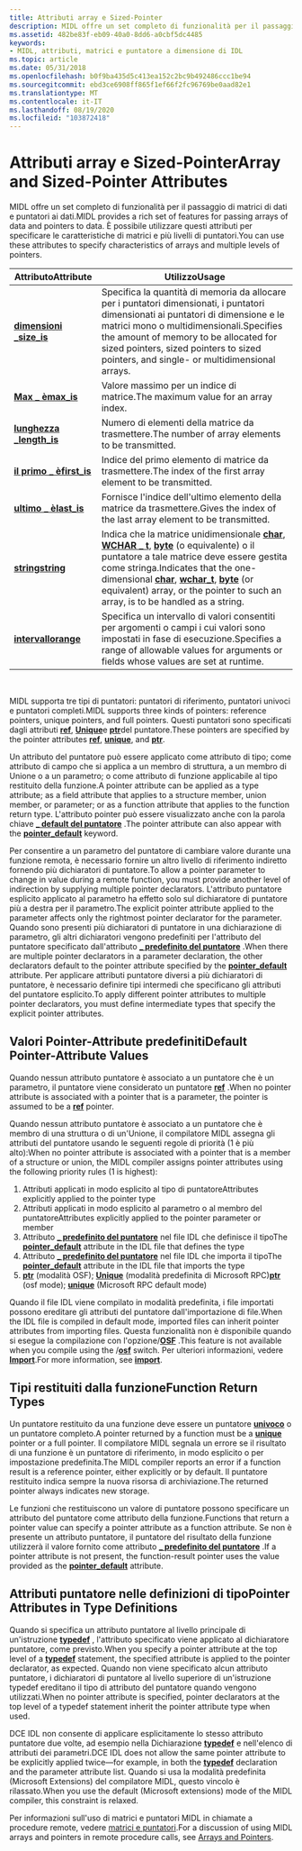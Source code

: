 ```yaml
---
title: Attributi array e Sized-Pointer
description: MIDL offre un set completo di funzionalità per il passaggio di matrici di dati e puntatori ai dati. È possibile utilizzare questi attributi per specificare le caratteristiche di matrici e più livelli di puntatori.
ms.assetid: 482be83f-eb09-40a0-8dd6-a0cbf5dc4485
keywords:
- MIDL, attributi, matrici e puntatore a dimensione di IDL
ms.topic: article
ms.date: 05/31/2018
ms.openlocfilehash: b0f9ba435d5c413ea152c2bc9b492486ccc1be94
ms.sourcegitcommit: ebd3ce6908ff865f1ef66f2fc96769be0aad82e1
ms.translationtype: MT
ms.contentlocale: it-IT
ms.lasthandoff: 08/19/2020
ms.locfileid: "103872418"
---
```

# <a name="array-and-sized-pointer-attributes"></a><span data-ttu-id="4b8bc-105">Attributi array e Sized-Pointer</span><span class="sxs-lookup"><span data-stu-id="4b8bc-105">Array and Sized-Pointer Attributes</span></span>

<span data-ttu-id="4b8bc-106">MIDL offre un set completo di funzionalità per il passaggio di matrici di dati e puntatori ai dati.</span><span class="sxs-lookup"><span data-stu-id="4b8bc-106">MIDL provides a rich set of features for passing arrays of data and pointers to data.</span></span> <span data-ttu-id="4b8bc-107">È possibile utilizzare questi attributi per specificare le caratteristiche di matrici e più livelli di puntatori.</span><span class="sxs-lookup"><span data-stu-id="4b8bc-107">You can use these attributes to specify characteristics of arrays and multiple levels of pointers.</span></span>



| <span data-ttu-id="4b8bc-108">Attributo</span><span class="sxs-lookup"><span data-stu-id="4b8bc-108">Attribute</span></span>                       | <span data-ttu-id="4b8bc-109">Utilizzo</span><span class="sxs-lookup"><span data-stu-id="4b8bc-109">Usage</span></span>                                                                                                                                                                                                |
|---------------------------------|------------------------------------------------------------------------------------------------------------------------------------------------------------------------------------------------------|
| [<span data-ttu-id="4b8bc-110">**dimensioni \_**</span><span class="sxs-lookup"><span data-stu-id="4b8bc-110">**size\_is**</span></span>](size-is.md)     | <span data-ttu-id="4b8bc-111">Specifica la quantità di memoria da allocare per i puntatori dimensionati, i puntatori dimensionati ai puntatori di dimensione e le matrici mono o multidimensionali.</span><span class="sxs-lookup"><span data-stu-id="4b8bc-111">Specifies the amount of memory to be allocated for sized pointers, sized pointers to sized pointers, and single- or multidimensional arrays.</span></span>                                                         |
| [<span data-ttu-id="4b8bc-112">**Max \_ è**</span><span class="sxs-lookup"><span data-stu-id="4b8bc-112">**max\_is**</span></span>](max-is.md)       | <span data-ttu-id="4b8bc-113">Valore massimo per un indice di matrice.</span><span class="sxs-lookup"><span data-stu-id="4b8bc-113">The maximum value for an array index.</span></span>                                                                                                                                                                |
| [<span data-ttu-id="4b8bc-114">**lunghezza \_**</span><span class="sxs-lookup"><span data-stu-id="4b8bc-114">**length\_is**</span></span>](length-is.md) | <span data-ttu-id="4b8bc-115">Numero di elementi della matrice da trasmettere.</span><span class="sxs-lookup"><span data-stu-id="4b8bc-115">The number of array elements to be transmitted.</span></span>                                                                                                                                                      |
| [<span data-ttu-id="4b8bc-116">**il primo \_ è**</span><span class="sxs-lookup"><span data-stu-id="4b8bc-116">**first\_is**</span></span>](first-is.md)   | <span data-ttu-id="4b8bc-117">Indice del primo elemento di matrice da trasmettere.</span><span class="sxs-lookup"><span data-stu-id="4b8bc-117">The index of the first array element to be transmitted.</span></span>                                                                                                                                              |
| [<span data-ttu-id="4b8bc-118">**ultimo \_ è**</span><span class="sxs-lookup"><span data-stu-id="4b8bc-118">**last\_is**</span></span>](last-is.md)     | <span data-ttu-id="4b8bc-119">Fornisce l'indice dell'ultimo elemento della matrice da trasmettere.</span><span class="sxs-lookup"><span data-stu-id="4b8bc-119">Gives the index of the last array element to be transmitted.</span></span>                                                                                                                                         |
| [<span data-ttu-id="4b8bc-120">**string**</span><span class="sxs-lookup"><span data-stu-id="4b8bc-120">**string**</span></span>](string.md)        | <span data-ttu-id="4b8bc-121">Indica che la matrice unidimensionale [**char**](char-idl.md), [**WCHAR \_ t**](wchar-t.md), [**byte**](byte.md) (o equivalente) o il puntatore a tale matrice deve essere gestita come stringa.</span><span class="sxs-lookup"><span data-stu-id="4b8bc-121">Indicates that the one-dimensional [**char**](char-idl.md), [**wchar\_t**](wchar-t.md), [**byte**](byte.md) (or equivalent) array, or the pointer to such an array, is to be handled as a string.</span></span> |
| [<span data-ttu-id="4b8bc-122">**intervallo**</span><span class="sxs-lookup"><span data-stu-id="4b8bc-122">**range**</span></span>](range.md)          | <span data-ttu-id="4b8bc-123">Specifica un intervallo di valori consentiti per argomenti o campi i cui valori sono impostati in fase di esecuzione.</span><span class="sxs-lookup"><span data-stu-id="4b8bc-123">Specifies a range of allowable values for arguments or fields whose values are set at runtime.</span></span>                                                                                                       |



 

<span data-ttu-id="4b8bc-124">MIDL supporta tre tipi di puntatori: puntatori di riferimento, puntatori univoci e puntatori completi.</span><span class="sxs-lookup"><span data-stu-id="4b8bc-124">MIDL supports three kinds of pointers: reference pointers, unique pointers, and full pointers.</span></span> <span data-ttu-id="4b8bc-125">Questi puntatori sono specificati dagli attributi [**ref**](ref.md), [**Unique**](unique.md)e [**ptr**](ptr.md)del puntatore.</span><span class="sxs-lookup"><span data-stu-id="4b8bc-125">These pointers are specified by the pointer attributes [**ref**](ref.md), [**unique**](unique.md), and [**ptr**](ptr.md).</span></span>

<span data-ttu-id="4b8bc-126">Un attributo del puntatore può essere applicato come attributo di tipo; come attributo di campo che si applica a un membro di struttura, a un membro di Unione o a un parametro; o come attributo di funzione applicabile al tipo restituito della funzione.</span><span class="sxs-lookup"><span data-stu-id="4b8bc-126">A pointer attribute can be applied as a type attribute; as a field attribute that applies to a structure member, union member, or parameter; or as a function attribute that applies to the function return type.</span></span> <span data-ttu-id="4b8bc-127">L'attributo pointer può essere visualizzato anche con la parola chiave [**\_ default del puntatore**](pointer-default.md) .</span><span class="sxs-lookup"><span data-stu-id="4b8bc-127">The pointer attribute can also appear with the [**pointer\_default**](pointer-default.md) keyword.</span></span>

<span data-ttu-id="4b8bc-128">Per consentire a un parametro del puntatore di cambiare valore durante una funzione remota, è necessario fornire un altro livello di riferimento indiretto fornendo più dichiaratori di puntatore.</span><span class="sxs-lookup"><span data-stu-id="4b8bc-128">To allow a pointer parameter to change in value during a remote function, you must provide another level of indirection by supplying multiple pointer declarators.</span></span> <span data-ttu-id="4b8bc-129">L'attributo puntatore esplicito applicato al parametro ha effetto solo sul dichiaratore di puntatore più a destra per il parametro.</span><span class="sxs-lookup"><span data-stu-id="4b8bc-129">The explicit pointer attribute applied to the parameter affects only the rightmost pointer declarator for the parameter.</span></span> <span data-ttu-id="4b8bc-130">Quando sono presenti più dichiaratori di puntatore in una dichiarazione di parametro, gli altri dichiaratori vengono predefiniti per l'attributo del puntatore specificato dall'attributo [**\_ predefinito del puntatore**](pointer-default.md) .</span><span class="sxs-lookup"><span data-stu-id="4b8bc-130">When there are multiple pointer declarators in a parameter declaration, the other declarators default to the pointer attribute specified by the [**pointer\_default**](pointer-default.md) attribute.</span></span> <span data-ttu-id="4b8bc-131">Per applicare attributi puntatore diversi a più dichiaratori di puntatore, è necessario definire tipi intermedi che specificano gli attributi del puntatore esplicito.</span><span class="sxs-lookup"><span data-stu-id="4b8bc-131">To apply different pointer attributes to multiple pointer declarators, you must define intermediate types that specify the explicit pointer attributes.</span></span>

## <a name="default-pointer-attribute-values"></a><span data-ttu-id="4b8bc-132">Valori Pointer-Attribute predefiniti</span><span class="sxs-lookup"><span data-stu-id="4b8bc-132">Default Pointer-Attribute Values</span></span>

<span data-ttu-id="4b8bc-133">Quando nessun attributo puntatore è associato a un puntatore che è un parametro, il puntatore viene considerato un puntatore [**ref**](ref.md) .</span><span class="sxs-lookup"><span data-stu-id="4b8bc-133">When no pointer attribute is associated with a pointer that is a parameter, the pointer is assumed to be a [**ref**](ref.md) pointer.</span></span>

<span data-ttu-id="4b8bc-134">Quando nessun attributo puntatore è associato a un puntatore che è membro di una struttura o di un'Unione, il compilatore MIDL assegna gli attributi del puntatore usando le seguenti regole di priorità (1 è più alto):</span><span class="sxs-lookup"><span data-stu-id="4b8bc-134">When no pointer attribute is associated with a pointer that is a member of a structure or union, the MIDL compiler assigns pointer attributes using the following priority rules (1 is highest):</span></span>

1.  <span data-ttu-id="4b8bc-135">Attributi applicati in modo esplicito al tipo di puntatore</span><span class="sxs-lookup"><span data-stu-id="4b8bc-135">Attributes explicitly applied to the pointer type</span></span>
2.  <span data-ttu-id="4b8bc-136">Attributi applicati in modo esplicito al parametro o al membro del puntatore</span><span class="sxs-lookup"><span data-stu-id="4b8bc-136">Attributes explicitly applied to the pointer parameter or member</span></span>
3.  <span data-ttu-id="4b8bc-137">Attributo [**\_ predefinito del puntatore**](pointer-default.md) nel file IDL che definisce il tipo</span><span class="sxs-lookup"><span data-stu-id="4b8bc-137">The [**pointer\_default**](pointer-default.md) attribute in the IDL file that defines the type</span></span>
4.  <span data-ttu-id="4b8bc-138">Attributo [**\_ predefinito del puntatore**](pointer-default.md) nel file IDL che importa il tipo</span><span class="sxs-lookup"><span data-stu-id="4b8bc-138">The [**pointer\_default**](pointer-default.md) attribute in the IDL file that imports the type</span></span>
5.  <span data-ttu-id="4b8bc-139">[**ptr**](ptr.md) (modalità OSF); [**Unique**](unique.md) (modalità predefinita di Microsoft RPC)</span><span class="sxs-lookup"><span data-stu-id="4b8bc-139">[**ptr**](ptr.md) (osf mode); [**unique**](unique.md) (Microsoft RPC default mode)</span></span>

<span data-ttu-id="4b8bc-140">Quando il file IDL viene compilato in modalità predefinita, i file importati possono ereditare gli attributi del puntatore dall'importazione di file.</span><span class="sxs-lookup"><span data-stu-id="4b8bc-140">When the IDL file is compiled in default mode, imported files can inherit pointer attributes from importing files.</span></span> <span data-ttu-id="4b8bc-141">Questa funzionalità non è disponibile quando si esegue la compilazione con l'opzione/[**OSF**](-osf.md) .</span><span class="sxs-lookup"><span data-stu-id="4b8bc-141">This feature is not available when you compile using the /[**osf**](-osf.md) switch.</span></span> <span data-ttu-id="4b8bc-142">Per ulteriori informazioni, vedere [**Import**](import.md).</span><span class="sxs-lookup"><span data-stu-id="4b8bc-142">For more information, see [**import**](import.md).</span></span>

## <a name="function-return-types"></a><span data-ttu-id="4b8bc-143">Tipi restituiti dalla funzione</span><span class="sxs-lookup"><span data-stu-id="4b8bc-143">Function Return Types</span></span>

<span data-ttu-id="4b8bc-144">Un puntatore restituito da una funzione deve essere un puntatore [**univoco**](unique.md) o un puntatore completo.</span><span class="sxs-lookup"><span data-stu-id="4b8bc-144">A pointer returned by a function must be a [**unique**](unique.md) pointer or a full pointer.</span></span> <span data-ttu-id="4b8bc-145">Il compilatore MIDL segnala un errore se il risultato di una funzione è un puntatore di riferimento, in modo esplicito o per impostazione predefinita.</span><span class="sxs-lookup"><span data-stu-id="4b8bc-145">The MIDL compiler reports an error if a function result is a reference pointer, either explicitly or by default.</span></span> <span data-ttu-id="4b8bc-146">Il puntatore restituito indica sempre la nuova risorsa di archiviazione.</span><span class="sxs-lookup"><span data-stu-id="4b8bc-146">The returned pointer always indicates new storage.</span></span>

<span data-ttu-id="4b8bc-147">Le funzioni che restituiscono un valore di puntatore possono specificare un attributo del puntatore come attributo della funzione.</span><span class="sxs-lookup"><span data-stu-id="4b8bc-147">Functions that return a pointer value can specify a pointer attribute as a function attribute.</span></span> <span data-ttu-id="4b8bc-148">Se non è presente un attributo puntatore, il puntatore del risultato della funzione utilizzerà il valore fornito come attributo [**\_ predefinito del puntatore**](pointer-default.md) .</span><span class="sxs-lookup"><span data-stu-id="4b8bc-148">If a pointer attribute is not present, the function-result pointer uses the value provided as the [**pointer\_default**](pointer-default.md) attribute.</span></span>

## <a name="pointer-attributes-in-type-definitions"></a><span data-ttu-id="4b8bc-149">Attributi puntatore nelle definizioni di tipo</span><span class="sxs-lookup"><span data-stu-id="4b8bc-149">Pointer Attributes in Type Definitions</span></span>

<span data-ttu-id="4b8bc-150">Quando si specifica un attributo puntatore al livello principale di un'istruzione [**typedef**](typedef.md) , l'attributo specificato viene applicato al dichiaratore puntatore, come previsto.</span><span class="sxs-lookup"><span data-stu-id="4b8bc-150">When you specify a pointer attribute at the top level of a [**typedef**](typedef.md) statement, the specified attribute is applied to the pointer declarator, as expected.</span></span> <span data-ttu-id="4b8bc-151">Quando non viene specificato alcun attributo puntatore, i dichiaratori di puntatore al livello superiore di un'istruzione typedef ereditano il tipo di attributo del puntatore quando vengono utilizzati.</span><span class="sxs-lookup"><span data-stu-id="4b8bc-151">When no pointer attribute is specified, pointer declarators at the top level of a typedef statement inherit the pointer attribute type when used.</span></span>

<span data-ttu-id="4b8bc-152">DCE IDL non consente di applicare esplicitamente lo stesso attributo puntatore due volte, ad esempio nella Dichiarazione [**typedef**](typedef.md) e nell'elenco di attributi dei parametri.</span><span class="sxs-lookup"><span data-stu-id="4b8bc-152">DCE IDL does not allow the same pointer attribute to be explicitly applied twice—for example, in both the [**typedef**](typedef.md) declaration and the parameter attribute list.</span></span> <span data-ttu-id="4b8bc-153">Quando si usa la modalità predefinita (Microsoft Extensions) del compilatore MIDL, questo vincolo è rilassato.</span><span class="sxs-lookup"><span data-stu-id="4b8bc-153">When you use the default (Microsoft extensions) mode of the MIDL compiler, this constraint is relaxed.</span></span>

<span data-ttu-id="4b8bc-154">Per informazioni sull'uso di matrici e puntatori MIDL in chiamate a procedure remote, vedere [matrici e puntatori](/windows/desktop/Rpc/arrays-and-pointers).</span><span class="sxs-lookup"><span data-stu-id="4b8bc-154">For a discussion of using MIDL arrays and pointers in remote procedure calls, see [Arrays and Pointers](/windows/desktop/Rpc/arrays-and-pointers).</span></span>

 

 